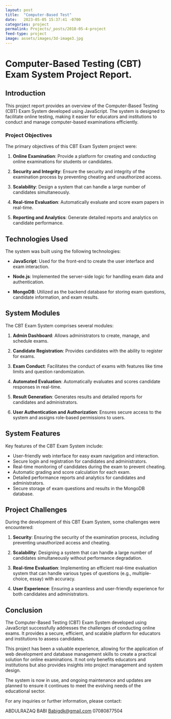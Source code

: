 ```yaml
---
layout: post
title:  "Computer-Based Test"
date:   2023-05-05 15:37:41 -0700
categories: project
permalink: Projects/_posts/2018-05-4-project
feed-type: project
image: assets/images/3d-image3.jpg
---
```

# Computer-Based Testing (CBT) Exam System Project Report.

## Introduction

This project report provides an overview of the Computer-Based Testing (CBT) Exam System developed using JavaScript. The system is designed to facilitate online testing, making it easier for educators and institutions to conduct and manage computer-based examinations efficiently.

### Project Objectives

The primary objectives of this CBT Exam System project were:

1. **Online Examination**: Provide a platform for creating and conducting online examinations for students or candidates.

2. **Security and Integrity**: Ensure the security and integrity of the examination process by preventing cheating and unauthorized access.

3. **Scalability**: Design a system that can handle a large number of candidates simultaneously.

4. **Real-time Evaluation**: Automatically evaluate and score exam papers in real-time.

5. **Reporting and Analytics**: Generate detailed reports and analytics on candidate performance.

## Technologies Used

The system was built using the following technologies:

- **JavaScript**: Used for the front-end to create the user interface and exam interaction.

- **Node.js**: Implemented the server-side logic for handling exam data and authentication.

- **MongoDB**: Utilized as the backend database for storing exam questions, candidate information, and exam results.

## System Modules

The CBT Exam System comprises several modules:

1. **Admin Dashboard**: Allows administrators to create, manage, and schedule exams.

2. **Candidate Registration**: Provides candidates with the ability to register for exams.

3. **Exam Conduct**: Facilitates the conduct of exams with features like time limits and question randomization.

4. **Automated Evaluation**: Automatically evaluates and scores candidate responses in real-time.

5. **Result Generation**: Generates results and detailed reports for candidates and administrators.

6. **User Authentication and Authorization**: Ensures secure access to the system and assigns role-based permissions to users.

## System Features

Key features of the CBT Exam System include:

- User-friendly web interface for easy exam navigation and interaction.
- Secure login and registration for candidates and administrators.
- Real-time monitoring of candidates during the exam to prevent cheating.
- Automatic grading and score calculation for each exam.
- Detailed performance reports and analytics for candidates and administrators.
- Secure storage of exam questions and results in the MongoDB database.

## Project Challenges

During the development of this CBT Exam System, some challenges were encountered:

1. **Security**: Ensuring the security of the examination process, including preventing unauthorized access and cheating.

2. **Scalability**: Designing a system that can handle a large number of candidates simultaneously without performance degradation.

3. **Real-time Evaluation**: Implementing an efficient real-time evaluation system that can handle various types of questions (e.g., multiple-choice, essay) with accuracy.

4. **User Experience**: Ensuring a seamless and user-friendly experience for both candidates and administrators.

## Conclusion

The Computer-Based Testing (CBT) Exam System developed using JavaScript successfully addresses the challenges of conducting online exams. It provides a secure, efficient, and scalable platform for educators and institutions to assess candidates.

This project has been a valuable experience, allowing for the application of web development and database management skills to create a practical solution for online examinations. It not only benefits educators and institutions but also provides insights into project management and system design.

The system is now in use, and ongoing maintenance and updates are planned to ensure it continues to meet the evolving needs of the educational sector.


For any inquiries or further information, please contact:

ABDULRAZAQ BABI
Babigdk@gmail.com
07080877504
